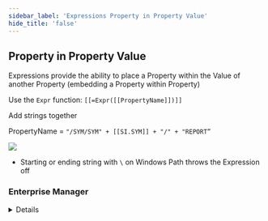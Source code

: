 ```yaml
---
sidebar_label: 'Expressions Property in Property Value'
hide_title: 'false'
---
```


<head>
  <meta name="robots" content="noindex, nofollow" />
</head>

## Property in Property Value 

Expressions provide the ability to place a Property within the Value of another Property (embedding a Property within Property)

Use the ```Expr``` function: ```[[=Expr([[PropertyName]])]]```

Add strings together
 
PropertyName = ```"/SYM/SYM" + [[SI.SYM]] + "/" + "REPORT”```

![](../static/imgadvanced/expressionsproperty_in_propertyvalue.png)

* Starting or ending string with ```\``` on Windows Path throws the Expression off


### Enterprise Manager

<details>

Expressions provide the ability to place a Property within the Value of another Property (embedding a Property within Property)

Use the ```Expr``` function: ```[[=Expr([[PropertyName]])]]```

Add strings together
 
PropertyName = ```"/SYM/SYM" + [[SI.SYM]] + "/" + "REPORT”```

![](../static/imgadvanced/ExpLetterFiles.png)

![](../static/imgadvanced/LetterSpecs.png)

* Starting or ending string with ```\``` on Windows Path throws the Expression off

</details>